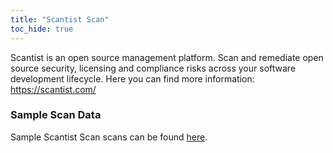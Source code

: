 ```yaml
---
title: "Scantist Scan"
toc_hide: true
---
```

Scantist is an open source management platform. Scan and remediate open source security, licensing and compliance risks across your software development lifecycle.
Here you can find more information: <https://scantist.com/>

### Sample Scan Data
Sample Scantist Scan scans can be found [here](https://github.com/DefectDojo/django-DefectDojo/tree/master/unittests/scans/scantist).
